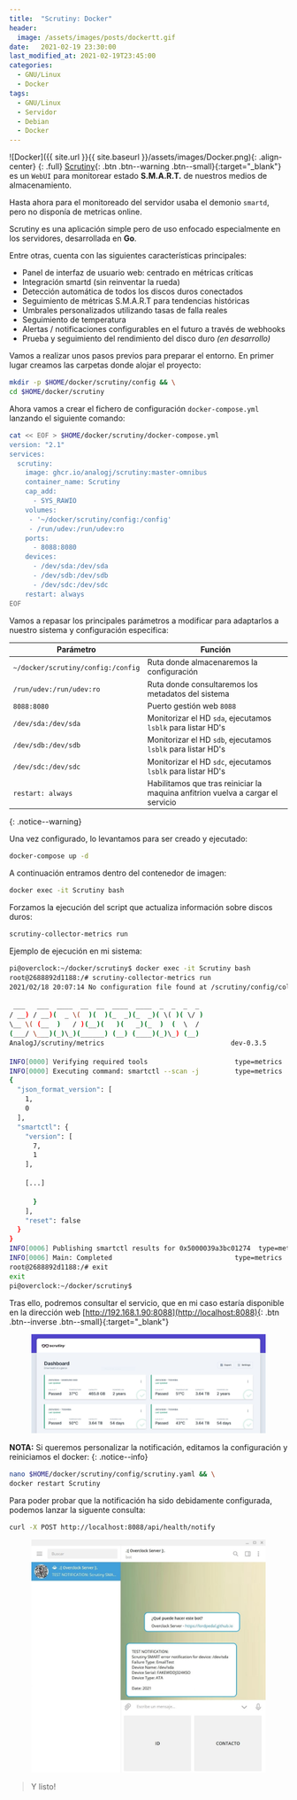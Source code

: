 ```yaml
---
title:  "Scrutiny: Docker"
header:
  image: /assets/images/posts/dockertt.gif
date:   2021-02-19 23:30:00
last_modified_at: 2021-02-19T23:45:00
categories:
  - GNU/Linux
  - Docker
tags:
  - GNU/Linux
  - Servidor
  - Debian
  - Docker
---
```


![Docker]({{ site.url }}{{ site.baseurl }}/assets/images/Docker.png){: .align-center}
{: .full}
[Scrutiny](https://github.com/AnalogJ/scrutiny){: .btn .btn--warning .btn--small}{:target="_blank"} es un `WebUI` para monitorear estado **S.M.A.R.T.** de nuestros medios de almacenamiento.

Hasta ahora para el monitoreado del servidor usaba el demonio `smartd`, pero no disponía de metricas online.

Scrutiny es una aplicación simple pero de uso enfocado especialmente en los servidores, desarrollada en **Go**. 

Entre otras, cuenta con las siguientes características principales:

- Panel de interfaz de usuario web: centrado en métricas críticas
- Integración smartd (sin reinventar la rueda)
- Detección automática de todos los discos duros conectados
- Seguimiento de métricas S.M.A.R.T para tendencias históricas
- Umbrales personalizados utilizando tasas de falla reales
- Seguimiento de temperatura
- Alertas / notificaciones configurables en el futuro a través de webhooks
- Prueba y seguimiento del rendimiento del disco duro *(en desarrollo)*

Vamos a realizar unos pasos previos para preparar el entorno. En primer lugar creamos las carpetas donde alojar el proyecto:

```bash
mkdir -p $HOME/docker/scrutiny/config && \
cd $HOME/docker/scrutiny
```

Ahora vamos a crear el fichero de configuración `docker-compose.yml` lanzando el siguiente comando:

```bash
cat << EOF > $HOME/docker/scrutiny/docker-compose.yml
version: "2.1"
services:
  scrutiny:
    image: ghcr.io/analogj/scrutiny:master-omnibus
    container_name: Scrutiny
    cap_add:
      - SYS_RAWIO
    volumes:
     - '~/docker/scrutiny/config:/config'
     - /run/udev:/run/udev:ro
    ports:
      - 8088:8080
    devices:
      - /dev/sda:/dev/sda
      - /dev/sdb:/dev/sdb
      - /dev/sdc:/dev/sdc
    restart: always
EOF
```

Vamos a repasar los principales parámetros a modificar para adaptarlos a nuestro sistema y configuración especifica:

| Parámetro | Función |
| ------ | ------ |
| `~/docker/scrutiny/config:/config` | Ruta donde almacenaremos la configuración |
| `/run/udev:/run/udev:ro` | Ruta donde consultaremos los metadatos del sistema |
| `8088:8080` | Puerto gestión web `8088` |
| `/dev/sda:/dev/sda` | Monitorizar el HD `sda`, ejecutamos `lsblk` para listar HD's |
| `/dev/sdb:/dev/sdb` | Monitorizar el HD `sdb`, ejecutamos `lsblk` para listar HD's |
| `/dev/sdc:/dev/sdc` | Monitorizar el HD `sdc`, ejecutamos `lsblk` para listar HD's |
| `restart: always` | Habilitamos que tras reiniciar la maquina anfitrion vuelva a cargar el servicio |
{: .notice--warning}

Una vez configurado, lo levantamos para ser creado y ejecutado:

```bash
docker-compose up -d
```

A continuación entramos dentro del contenedor de imagen:

```bash
docker exec -it Scrutiny bash
```

Forzamos la ejecución del script que actualiza información sobre discos duros:

```bash
scrutiny-collector-metrics run
```

Ejemplo de ejecución en mi sistema:

```bash
pi@overclock:~/docker/scrutiny$ docker exec -it Scrutiny bash
root@2688892d1188:/# scrutiny-collector-metrics run
2021/02/18 20:07:14 No configuration file found at /scrutiny/config/collector.yaml. Using Defaults.

 ___   ___  ____  __  __  ____  ____  _  _  _  _
/ __) / __)(  _ \(  )(  )(_  _)(_  _)( \( )( \/ )
\__ \( (__  )   / )(__)(   )(   _)(_  )  (  \  /
(___/ \___)(_)\_)(______) (__) (____)(_)\_) (__)
AnalogJ/scrutiny/metrics                                dev-0.3.5

INFO[0000] Verifying required tools                      type=metrics
INFO[0000] Executing command: smartctl --scan -j         type=metrics
{
  "json_format_version": [
    1,
    0
  ],
  "smartctl": {
    "version": [
      7,
      1
    ],

	[...]

      }
    ],
    "reset": false
  }
}
INFO[0006] Publishing smartctl results for 0x5000039a3bc01274  type=metrics
INFO[0006] Main: Completed                               type=metrics
root@2688892d1188:/# exit
exit
pi@overclock:~/docker/scrutiny$
```

Tras ello, podremos consultar el servicio, que en mi caso estaría disponible en la dirección web [http://192.168.1.90:8088](http://localhost:8088){: .btn .btn--inverse .btn--small}{:target="_blank"}

<figure>
    <a href="/assets/images/posts/scrutiny.jpg"><img src="/assets/images/posts/scrutiny.jpg"></a>
</figure>

**NOTA:** Si queremos personalizar la notificación, editamos la configuración y reiniciamos el docker:
{: .notice--info}

```bash
nano $HOME/docker/scrutiny/config/scrutiny.yaml && \
docker restart Scrutiny
```

Para poder probar que la notificación ha sido debidamente configurada, podemos lanzar la siguente consulta: 

```bash
curl -X POST http://localhost:8088/api/health/notify
```

<figure>
    <a href="/assets/images/posts/scrutinybot.jpg"><img src="/assets/images/posts/scrutinybot.jpg"></a>
</figure>

> Y listo!

